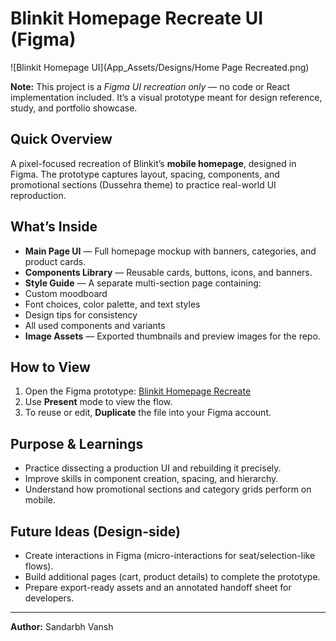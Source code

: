# Blinkit Homepage Recreate UI (Figma)


![Blinkit Homepage UI](App_Assets/Designs/Home Page Recreated.png)


**Note:** This project is a *Figma UI recreation only* — no code or React implementation included. It’s a visual prototype meant for design reference, study, and portfolio showcase.


## Quick Overview
A pixel-focused recreation of Blinkit’s **mobile homepage**, designed in Figma. The prototype captures layout, spacing, components, and promotional sections (Dussehra theme) to practice real-world UI reproduction.


## What’s Inside
- **Main Page UI** — Full homepage mockup with banners, categories, and product cards.
- **Components Library** — Reusable cards, buttons, icons, and banners.
- **Style Guide** — A separate multi-section page containing:
- Custom moodboard
- Font choices, color palette, and text styles
- Design tips for consistency
- All used components and variants
- **Image Assets** — Exported thumbnails and preview images for the repo.


## How to View
1. Open the Figma prototype: [Blinkit Homepage Recreate](https://www.figma.com/design/tOQ2ZNPhVoZBHnDcabCdgS/Blinkit-Homepage-Recreate?node-id=0-1&t=Zn4JnsK5VTj4olWw-1)
2. Use **Present** mode to view the flow.
3. To reuse or edit, **Duplicate** the file into your Figma account.


## Purpose & Learnings
- Practice dissecting a production UI and rebuilding it precisely.
- Improve skills in component creation, spacing, and hierarchy.
- Understand how promotional sections and category grids perform on mobile.


## Future Ideas (Design-side)
- Create interactions in Figma (micro-interactions for seat/selection-like flows).
- Build additional pages (cart, product details) to complete the prototype.
- Prepare export-ready assets and an annotated handoff sheet for developers.


---


**Author:** Sandarbh Vansh
